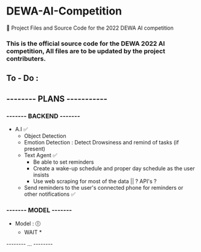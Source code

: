 # DEWA-AI-Competition
🤖 Project Files and Source Code for the 2022 DEWA AI competition


### This is the official source code for the DEWA 2022 AI competition, All files are to be updated by the project contributers.


## To - Do :

## -------- PLANS -----------

### ------- BACKEND -------
- A.I ✅
	* Object Detection
	* Emotion Detection : Detect Drowsiness and remind of tasks (if
	  present)
	* Text Agent ✅
		* Be able to set reminders
		* Create a wake-up schedule and proper day schedule as the
		  user insists
		* Use web scraping for most of the data || ? API's ?
	* Send reminders to the user's connected phone for reminders or other
	  notifications ✅


### ------- MODEL -------
- Model : 🕕
	* WAIT *


-------- ... -------- 
